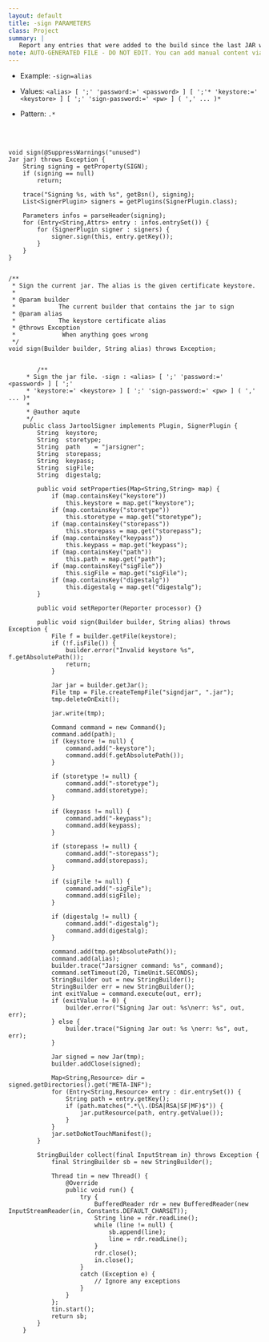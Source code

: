 ```yaml
---
layout: default
title: -sign PARAMETERS
class: Project
summary: |
   Report any entries that were added to the build since the last JAR was made.
note: AUTO-GENERATED FILE - DO NOT EDIT. You can add manual content via same filename in ext folder. 
---
```


- Example: `-sign=alias`

- Values: `<alias> [ ';' 'password:=' <password> ] [ ';'* 'keystore:=' <keystore> ] [ ';' 'sign-password:=' <pw> ] ( ',' ... )*`

- Pattern: `.*`

<!-- Manual content from: ext/sign.md --><br /><br />


	void sign(@SuppressWarnings("unused")
	Jar jar) throws Exception {
		String signing = getProperty(SIGN);
		if (signing == null)
			return;

		trace("Signing %s, with %s", getBsn(), signing);
		List<SignerPlugin> signers = getPlugins(SignerPlugin.class);

		Parameters infos = parseHeader(signing);
		for (Entry<String,Attrs> entry : infos.entrySet()) {
			for (SignerPlugin signer : signers) {
				signer.sign(this, entry.getKey());
			}
		}
	}

	
	/**
	 * Sign the current jar. The alias is the given certificate keystore.
	 * 
	 * @param builder
	 *            The current builder that contains the jar to sign
	 * @param alias
	 *            The keystore certificate alias
	 * @throws Exception
	 *             When anything goes wrong
	 */
	void sign(Builder builder, String alias) throws Exception;
	
	
			/**
		 * Sign the jar file. -sign : <alias> [ ';' 'password:=' <password> ] [ ';'
		 * 'keystore:=' <keystore> ] [ ';' 'sign-password:=' <pw> ] ( ',' ... )*
		 * 
		 * @author aqute
		 */
		public class JartoolSigner implements Plugin, SignerPlugin {
			String	keystore;
			String	storetype;
			String	path	= "jarsigner";
			String	storepass;
			String	keypass;
			String	sigFile;
			String	digestalg;
		
			public void setProperties(Map<String,String> map) {
				if (map.containsKey("keystore"))
					this.keystore = map.get("keystore");
				if (map.containsKey("storetype"))
					this.storetype = map.get("storetype");
				if (map.containsKey("storepass"))
					this.storepass = map.get("storepass");
				if (map.containsKey("keypass"))
					this.keypass = map.get("keypass");
				if (map.containsKey("path"))
					this.path = map.get("path");
				if (map.containsKey("sigFile"))
					this.sigFile = map.get("sigFile");
				if (map.containsKey("digestalg"))
					this.digestalg = map.get("digestalg");
			}
		
			public void setReporter(Reporter processor) {}
		
			public void sign(Builder builder, String alias) throws Exception {
				File f = builder.getFile(keystore);
				if (!f.isFile()) {
					builder.error("Invalid keystore %s", f.getAbsolutePath());
					return;
				}
		
				Jar jar = builder.getJar();
				File tmp = File.createTempFile("signdjar", ".jar");
				tmp.deleteOnExit();
		
				jar.write(tmp);
		
				Command command = new Command();
				command.add(path);
				if (keystore != null) {
					command.add("-keystore");
					command.add(f.getAbsolutePath());
				}
		
				if (storetype != null) {
					command.add("-storetype");
					command.add(storetype);
				}
		
				if (keypass != null) {
					command.add("-keypass");
					command.add(keypass);
				}
		
				if (storepass != null) {
					command.add("-storepass");
					command.add(storepass);
				}
		
				if (sigFile != null) {
					command.add("-sigFile");
					command.add(sigFile);
				}
		
				if (digestalg != null) {
					command.add("-digestalg");
					command.add(digestalg);
				}
		
				command.add(tmp.getAbsolutePath());
				command.add(alias);
				builder.trace("Jarsigner command: %s", command);
				command.setTimeout(20, TimeUnit.SECONDS);
				StringBuilder out = new StringBuilder();
				StringBuilder err = new StringBuilder();
				int exitValue = command.execute(out, err);
				if (exitValue != 0) {
					builder.error("Signing Jar out: %s\nerr: %s", out, err);
				} else {
					builder.trace("Signing Jar out: %s \nerr: %s", out, err);
				}
		
				Jar signed = new Jar(tmp);
				builder.addClose(signed);
		
				Map<String,Resource> dir = signed.getDirectories().get("META-INF");
				for (Entry<String,Resource> entry : dir.entrySet()) {
					String path = entry.getKey();
					if (path.matches(".*\\.(DSA|RSA|SF|MF)$")) {
						jar.putResource(path, entry.getValue());
					}
				}
				jar.setDoNotTouchManifest();
			}
		
			StringBuilder collect(final InputStream in) throws Exception {
				final StringBuilder sb = new StringBuilder();
		
				Thread tin = new Thread() {
					@Override
					public void run() {
						try {
							BufferedReader rdr = new BufferedReader(new InputStreamReader(in, Constants.DEFAULT_CHARSET));
							String line = rdr.readLine();
							while (line != null) {
								sb.append(line);
								line = rdr.readLine();
							}
							rdr.close();
							in.close();
						}
						catch (Exception e) {
							// Ignore any exceptions
						}
					}
				};
				tin.start();
				return sb;
			}
		}
